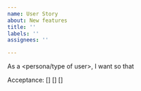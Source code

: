 ```yaml
---
name: User Story
about: New features
title: ''
labels: ''
assignees: ''

---
```


As a <persona/type of user>, I want <something> so that <some reason>

Acceptance:
[]
[]
[]
